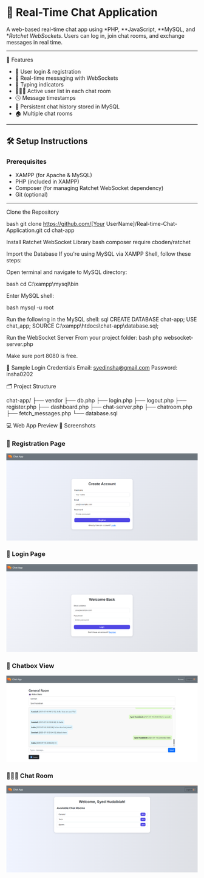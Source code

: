 # 💬 Real-Time Chat Application

A web-based real-time chat app using *PHP, **JavaScript, **MySQL, and **Ratchet WebSockets*. Users can log in, join chat rooms, and exchange messages in real time.

---
 📁 Features

- 🔐 User login & registration
- 💬 Real-time messaging with WebSockets
- 👀 Typing indicators
- 🧑‍🤝‍🧑 Active user list in each chat room
- 🕓 Message timestamps
- 💾 Persistent chat history stored in MySQL
- 🏠 Multiple chat rooms



---

## 🛠 Setup Instructions

### Prerequisites

- XAMPP (for Apache & MySQL)
- PHP (included in XAMPP)
- Composer (for managing Ratchet WebSocket dependency)
- Git (optional)

---

 Clone the Repository

bash
git clone https://github.com/[Your UserName]/Real-time-Chat-Application.git
cd chat-app

Install Ratchet WebSocket Library
bash
composer require cboden/ratchet

Import the Database
If you're using MySQL via XAMPP Shell, follow these steps:

Open terminal and navigate to MySQL directory:

bash
cd C:\xampp\mysql\bin

Enter MySQL shell:

bash
mysql -u root

Run the following in the MySQL shell:
sql
CREATE DATABASE chat-app;
USE chat_app;
SOURCE C:\xampp\htdocs\chat-app\database.sql;

Run the WebSocket Server
From your project folder:
bash
php websocket-server.php

Make sure port 8080 is free.

🔐 Sample Login Credentials
Email: syedinsha@gmail.com
Password: insha0202

🗂 Project Structure

chat-app/
├── vendor
├── db.php
├── login.php
├── logout.php
├── register.php
├── dashboard.php
├── chat-server.php
├── chatroom.php
├── fetch_messages.php
└── database.sql


  💻 Web App Preview
  📸 Screenshots

  ### 📝 Registration Page
![Registration Page](assets/Registration.png.png)

### 🔐 Login Page
![Login Page](assets/Login.png)

### 💬 Chatbox View
![Chatbox](assets/chatbox.png)

### 🧑‍🤝‍🧑 Chat Room
![Chat Room](assets/chatroom.png)
